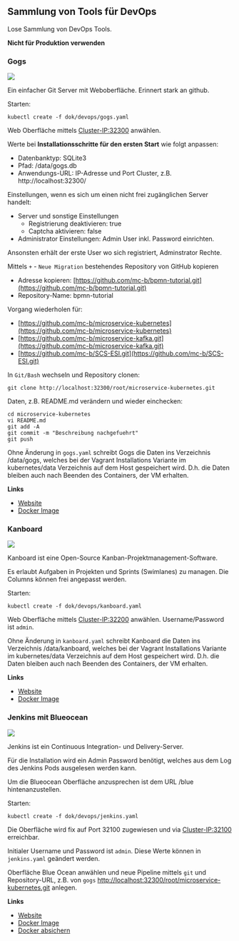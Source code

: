 Sammlung von Tools für DevOps
-----------------------------

Lose Sammlung von DevOps Tools. 

**Nicht für Produktion verwenden**

### Gogs

![](https://gogs.io/img/screenshots/4.png)

Ein einfacher Git Server mit Weboberfläche. Erinnert stark an github.

Starten:

	kubectl create -f dok/devops/gogs.yaml
	
Web Oberfläche mittels [Cluster-IP:32300](http://localhost:32300) anwählen.	

Werte bei **Installationsschritte für den ersten Start** wie folgt anpassen:
* Datenbanktyp: SQLite3
* Pfad: /data/gogs.db
* Anwendungs-URL: IP-Adresse und Port Cluster, z.B. http://localhost:32300/

Einstellungen, wenn es sich um einen nicht frei zugänglichen Server handelt:
* Server und sonstige Einstellungen 
    * Registrierung deaktivieren: true
    * Captcha aktivieren: false 
* Administrator Einstellungen: Admin User inkl. Password einrichten.

Ansonsten erhält der erste User wo sich registriert, Adminstrator Rechte.

Mittels `+` - `Neue Migration` bestehendes Repository von GitHub kopieren
* Adresse kopieren: [https://github.com/mc-b/bpmn-tutorial.git](https://github.com/mc-b/bpmn-tutorial.git)
* Repository-Name: bpmn-tutorial

Vorgang wiederholen für:
* [https://github.com/mc-b/microservice-kubernetes](https://github.com/mc-b/microservice-kubernetes)
* [https://github.com/mc-b/microservice-kafka.git](https://github.com/mc-b/microservice-kafka.git)
* [https://github.com/mc-b/SCS-ESI.git](https://github.com/mc-b/SCS-ESI.git)

In `Git/Bash` wechseln und Repository clonen:

	git clone http://localhost:32300/root/microservice-kubernetes.git
	
Daten, z.B. README.md verändern und wieder einchecken:
	
	cd microservice-kubernetes
	vi README.md
	git add -A
	git commit -m "Beschreibung nachgefuehrt"
	git push

Ohne Änderung in `gogs.yaml` schreibt Gogs die Daten ins Verzeichnis /data/gogs, welches bei der Vagrant Installations Variante im kubernetes/data Verzeichnis auf dem Host gespeichert wird. D.h. die Daten bleiben auch nach Beenden des Containers, der VM erhalten.
	
**Links**

* [Website](https://gogs.io/)
* [Docker Image](https://hub.docker.com/r/gogs/gogs/)

### Kanboard

![](https://kanboard.org/assets/img/board.png)

Kanboard ist eine Open-Source Kanban-Projektmanagement-Software.

Es erlaubt Aufgaben in Projekten und Sprints (Swimlanes) zu managen. Die Columns können frei angepasst werden.

Starten:

	kubectl create -f dok/devops/kanboard.yaml
	
Web Oberfläche mittels [Cluster-IP:32200](http://localhost:32200) anwählen. Username/Password ist `admin`.

Ohne Änderung in `kanboard.yaml` schreibt Kanboard die Daten ins Verzeichnis /data/kanboard, welches bei der Vagrant Installations Variante im kubernetes/data Verzeichnis auf dem Host gespeichert wird. D.h. die Daten bleiben auch nach Beenden des Containers, der VM erhalten.

**Links**

* [Website](https://kanboard.org/)
* [Docker Image](https://hub.docker.com/r/kanboard/kanboard/)

### Jenkins mit Blueocean

![](https://jenkins.io/images/blueocean/blueocean-successful-pipeline.png)

Jenkins ist ein Continuous Integration- und Delivery-Server. 

Für die Installation wird ein Admin Password benötigt, welches aus dem Log des Jenkins Pods ausgelesen werden kann.

Um die Blueocean Oberfläche anzusprechen ist dem URL /blue hintenanzustellen.

Starten:

	kubectl create -f dok/devops/jenkins.yaml
	
Die Oberfläche wird fix auf Port 32100 zugewiesen und via [Cluster-IP:32100](http://localhost:32100) erreichbar.

Initialer Username und Password ist `admin`. Diese Werte können in `jenkins.yaml` geändert werden.

Oberfläche Blue Ocean anwählen und neue Pipeline mittels `git` und Repository-URL, z.B. von `gogs` [http://localhost:32300/root/microservice-kubernetes.git](http://localhost:32300/root/microservice-kubernetes.git) anlegen. 

**Links**

* [Website](https://jenkins.io/)
* [Docker Image](https://hub.docker.com/r/jenkinsci/blueocean/)
* [Docker absichern](https://wiki.jenkins.io/display/JENKINS/Standard+Security+Setup)